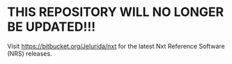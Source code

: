 # THIS REPOSITORY WILL NO LONGER BE UPDATED!!! #

Visit https://bitbucket.org/Jelurida/nxt for the latest Nxt Reference Software (NRS) releases.
